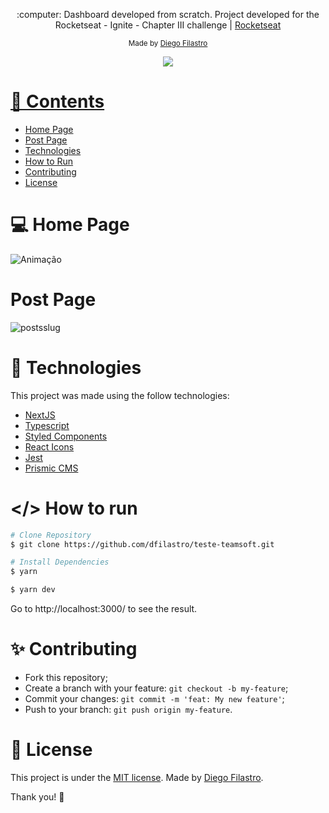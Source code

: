 <p align="center">
   :computer: Dashboard developed from scratch. Project developed for the Rocketseat - Ignite - Chapter III challenge | <a href="https://www.rocketseat.com.br/">Rocketseat</a>
</p>

<div align="center">
  <sub> Made by
    <a href="https://github.com/dfilastro">Diego Filastro
  </sub>
</div>

<p align="center">
 <img src="https://user-images.githubusercontent.com/90292951/168811294-76740f2a-3b69-4f7b-9dc7-8908d0a88a30.jpg"/>
</p>

# 📌 Contents
- [Home Page](#computer-home-page)
- [Post Page](#post-page)
- [Technologies](#rocket-technologies)
- [How to Run](#-how-to-run)
- [Contributing](#sparkles-contributing)
- [License](#page_facing_up-license)

# :computer: Home Page
![Animação](https://user-images.githubusercontent.com/90292951/168809158-23dd047d-4ab2-468e-a811-cebeb3f1dde5.gif)

# Post Page
![postsslug](https://user-images.githubusercontent.com/90292951/168818083-19a3c957-4032-4023-ba0b-045f9954005d.gif)

# :rocket: Technologies

This project was made using the follow technologies:

- [NextJS](https://nextjs.org/)
- [Typescript](https://www.typescriptlang.org/)
- [Styled Components](https://styled-components.com/)
- [React Icons](https://react-icons.github.io/react-icons/)
- [Jest](https://jestjs.io/)
- [Prismic CMS](https://prismic.io/)

# </> How to run

```bash
# Clone Repository
$ git clone https://github.com/dfilastro/teste-teamsoft.git
```

```bash
# Install Dependencies
$ yarn
```

```bash
$ yarn dev
```

Go to http://localhost:3000/ to see the result.

# :sparkles: Contributing

- Fork this repository;
- Create a branch with your feature: `git checkout -b my-feature`;
- Commit your changes: `git commit -m 'feat: My new feature'`;
- Push to your branch: `git push origin my-feature`.

# :page_facing_up: License

This project is under the [MIT license](./LICENSE).
Made by [Diego Filastro](https://www.linkedin.com/in/dfilastro/).

Thank you! 🌠
